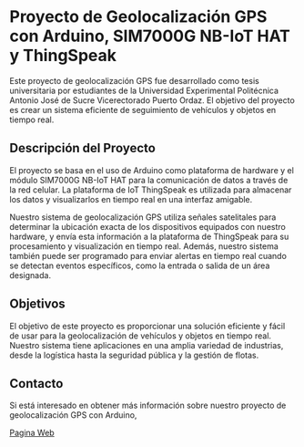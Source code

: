 # Proyecto de Geolocalización GPS con Arduino, SIM7000G NB-IoT HAT y ThingSpeak

Este proyecto de geolocalización GPS fue desarrollado como tesis universitaria por estudiantes de la Universidad Experimental Politécnica Antonio José de Sucre Vicerectorado Puerto Ordaz. El objetivo del proyecto es crear un sistema eficiente de seguimiento de vehículos y objetos en tiempo real.

## Descripción del Proyecto

El proyecto se basa en el uso de Arduino como plataforma de hardware y el módulo SIM7000G NB-IoT HAT para la comunicación de datos a través de la red celular. La plataforma de IoT ThingSpeak es utilizada para almacenar los datos y visualizarlos en tiempo real en una interfaz amigable.

Nuestro sistema de geolocalización GPS utiliza señales satelitales para determinar la ubicación exacta de los dispositivos equipados con nuestro hardware, y envía esta información a la plataforma de ThingSpeak para su procesamiento y visualización en tiempo real. Además, nuestro sistema también puede ser programado para enviar alertas en tiempo real cuando se detectan eventos específicos, como la entrada o salida de un área designada.

## Objetivos

El objetivo de este proyecto es proporcionar una solución eficiente y fácil de usar para la geolocalización de vehículos y objetos en tiempo real. Nuestro sistema tiene aplicaciones en una amplia variedad de industrias, desde la logística hasta la seguridad pública y la gestión de flotas.

## Contacto

Si está interesado en obtener más información sobre nuestro proyecto de geolocalización GPS con Arduino,


[Pagina Web](https://yarlyn28.github.io/gps-web/)
